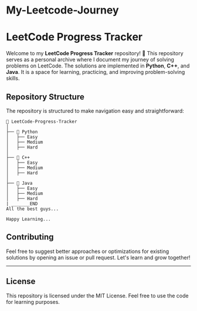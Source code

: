 # My-Leetcode-Journey

# LeetCode Progress Tracker

Welcome to my **LeetCode Progress Tracker** repository! 🚀 This repository serves as a personal archive where I document my journey of solving problems on LeetCode. The solutions are implemented in **Python**, **C++**, and **Java**. It is a space for learning, practicing, and improving problem-solving skills.

## Repository Structure
The repository is structured to make navigation easy and straightforward:

```
📂 LeetCode-Progress-Tracker
│
├── 📂 Python
│   ├── Easy
│   ├── Medium
│   ├── Hard
│
├── 📂 C++
│   ├── Easy
│   ├── Medium
│   ├── Hard
│
├── 📂 Java
│   ├── Easy
│   ├── Medium
│   ├── Hard
| _______END
All the best guys...

Happy Learning...
```

## Contributing
Feel free to suggest better approaches or optimizations for existing solutions by opening an issue or pull request. Let's learn and grow together!

---

## License
This repository is licensed under the MIT License. Feel free to use the code for learning purposes.
